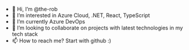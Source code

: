 - 👋 Hi, I’m @the-rob
- 👀 I’m interested in Azure Cloud, .NET, React, TypeScript
- 🌱 I’m currently Azure DevOps
- 💞️ I’m looking to collaborate on projects with latest technologies in my tech stack
- 📫 How to reach me? Start with github :)

<!---
the-rob/the-rob is a ✨ special ✨ repository because its `README.md` (this file) appears on your GitHub profile.
You can click the Preview link to take a look at your changes.
--->

